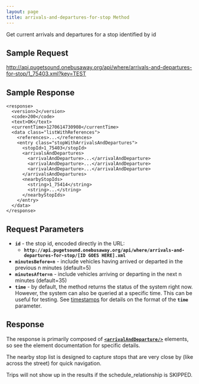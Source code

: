 ```yaml
---
layout: page
title: arrivals-and-departures-for-stop Method
---
```


Get current arrivals and departures for a stop identified by id

## Sample Request

http://api.pugetsound.onebusaway.org/api/where/arrivals-and-departures-for-stop/1_75403.xml?key=TEST

## Sample Response

    <response>
      <version>2</version>
      <code>200</code>
      <text>OK</text>
      <currentTime>1270614730908</currentTime>
      <data class="listWithReferences">
        <references>...</references>
        <entry class="stopWithArrivalsAndDepartures">
          <stopId>1_75403</stopId>
          <arrivalsAndDepartures>
            <arrivalAndDeparture>...</arrivalAndDeparture>
            <arrivalAndDeparture>...</arrivalAndDeparture>
            <arrivalAndDeparture>...</arrivalAndDeparture>
          </arrivalsAndDepartures>
          <nearbyStopIds>
            <string>1_75414</string>
            <string>...</string>
          </nearbyStopIds>
        </entry>
      </data>
    </response>

## Request Parameters

* **`id`** - the stop id, encoded directly in the URL:
    * **`http://api.pugetsound.onebusaway.org/api/where/arrivals-and-departures-for-stop/[ID GOES HERE].xml`**
* **`minutesBefore=n`** - include vehicles having arrived or departed in the previous n minutes (default=5)
* **`minutesAfter=n`** - include vehicles arriving or departing in the next n minutes (default=35)
* **`time`** - by default, the method returns the status of the system right now.  However, the system
  can also be queried at a specific time.  This can be useful for testing.  See [timestamps](/api/where/#timestamps)
  for details on the format of the **`time`** parameter.


## Response

The response is primarily composed of [**`<arrivalAndDeparture/>`**](/api/where/elements/arrival-and-departure) elements,  so see the element documentation for specific details.

The nearby stop list is designed to capture stops that are very close by (like across the street) for quick navigation.

Trips will not show up in the results if the schedule_relationship is SKIPPED.